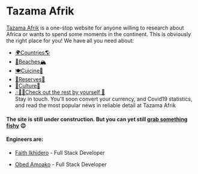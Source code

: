 # Tazama Afrik
[Tazama Afrik](tazama-afrik.github.io) is a one-stop website for anyone willing to research about Africa or wants to spend some moments in the continent.
This is obviously the right place for you!
We have all you need about:
- [🌍Countries🌎](http://tazama-afrik.github.io/html/countries.html)
- [🌅Beaches🏔](http://tazama-afrik.github.io/html/beaches.html)
- [🍽Cuicine🍔](http://tazama-afrik.github.io/html/cuisine.html)
- [🗻Reserves🌄](http://tazama-afrik.github.io/html/reserves.html)
- [👑Culture💎](http://tazama-afrik.github.io/html/culture.html)
- [🎶🎵🌺Check out the rest by yourself 🤗](http://tazama-afrik.github.io)  
 Stay in touch. You'll soon convert your currency, and Covid19 statistics, and read the most popular news in reliable detail at Tazama Afrik

#### The site is still under construction. But you can yet still [grab something fishy](https://tazama-afrik.github.io) 😉  

#### Engineers are:  

- [Faith Ikhidero](https://github.com/faitholo) - Full Stack Developer  

- [Obed Amoako](https://github.com/Obed101) - Full Stack Developer  
